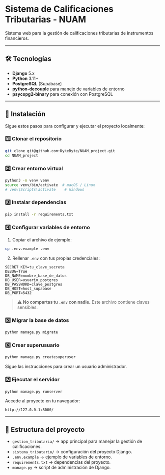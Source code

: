 # Sistema de Calificaciones Tributarias - NUAM

Sistema web para la gestión de calificaciones tributarias de instrumentos financieros.

---

## 🛠 Tecnologías

* **Django** 5.x
* **Python** 3.11+
* **PostgreSQL** (Supabase)
* **python-decouple** para manejo de variables de entorno
* **psycopg2-binary** para conexión con PostgreSQL

---

## 🚀 Instalación

Sigue estos pasos para configurar y ejecutar el proyecto localmente:

### 1️⃣ Clonar el repositorio

```bash
git clone git@github.com:DykeByte/NUAM_project.git
cd NUAM_project
```

### 2️⃣ Crear entorno virtual

```bash
python3 -m venv venv
source venv/bin/activate  # macOS / Linux
# venv\Scripts\activate    # Windows
```

### 3️⃣ Instalar dependencias

```bash
pip install -r requirements.txt
```

### 4️⃣ Configurar variables de entorno

1. Copiar el archivo de ejemplo:

```bash
cp .env.example .env
```

2. Rellenar `.env` con tus propias credenciales:

```env
SECRET_KEY=tu_clave_secreta
DEBUG=True
DB_NAME=nombre_base_de_datos
DB_USER=usuario_postgres
DB_PASSWORD=clave_postgres
DB_HOST=host_supabase
DB_PORT=5432
```

> ⚠️ **No compartas tu `.env` con nadie.** Este archivo contiene claves sensibles.

### 5️⃣ Migrar la base de datos

```bash
python manage.py migrate
```

### 6️⃣ Crear superusuario

```bash
python manage.py createsuperuser
```

Sigue las instrucciones para crear un usuario administrador.

### 7️⃣ Ejecutar el servidor

```bash
python manage.py runserver
```

Accede al proyecto en tu navegador:

```
http://127.0.0.1:8000/
```

---

## 📂 Estructura del proyecto

* `gestion_tributaria/` → app principal para manejar la gestión de calificaciones.
* `sistema_tributario/` → configuración del proyecto Django.
* `.env.example` → ejemplo de variables de entorno.
* `requirements.txt` → dependencias del proyecto.
* `manage.py` → script de administración de Django.


